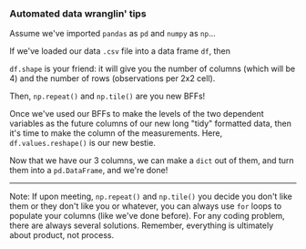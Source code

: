 ### Automated data wranglin' tips

Assume we've imported `pandas` as `pd` and `numpy` as `np`...

If we've loaded our data `.csv` file into a data frame `df`, then

`df.shape` is your friend: it will give you the number of columns (which will be 4) and the number of rows (observations per 2x2 cell).

Then, `np.repeat()` and `np.tile()` are you new BFFs!

Once we've used our BFFs to make the levels of the two dependent variables as the future columns of our new long "tidy" formatted data, then it's time to make the column of the measurements. Here, `df.values.reshape()` is our new bestie.

Now that we have our 3 columns, we can make a `dict` out of them, and turn them into a `pd.DataFrame`, and we're done!

---

Note: If upon meeting, `np.repeat()` and `np.tile()` you decide you don't like them or they don't like you or whatever, you can always use `for` loops to populate your columns (like we've done before). For any coding problem, there are always several solutions. Remember, everything is ultimately about product, not process.

